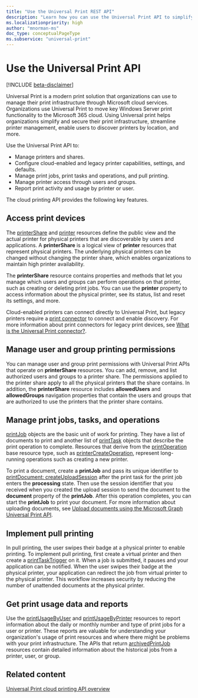 ```yaml
---
title: "Use the Universal Print REST API"
description: "Learn how you can use the Universal Print API to simplify and secure the Universal Print infrastructure in your organization"
ms.localizationpriority: high
author: "mnorman-ms"
doc_type: conceptualPageType
ms.subservice: "universal-print"
---
```


# Use the Universal Print API

[!INCLUDE [beta-disclaimer](../../includes/beta-disclaimer.md)]

Universal Print is a modern print solution that organizations can use to manage their print infrastructure through Microsoft cloud services. Organizations use Universal Print to move key Windows Server print functionality to the Microsoft 365 cloud. Using Universal print helps organizations simplify and secure their print infrastructure, streamline printer management, enable users to discover printers by location, and more.

Use the Universal Print API to:

- Manage printers and shares.
- Configure cloud-enabled and legacy printer capabilities, settings, and defaults.
- Manage print jobs, print tasks and operations, and pull printing.
- Manage printer access through users and groups.
- Report print activity and usage by printer or user.

The cloud printing API provides the following key features.

## Access print devices

The [printerShare](./printershare.md) and [printer](./printer.md) resources define the public view and the actual printer for physical printers that are discoverable by users and applications. A **printerShare** is a logical view of **printer** resources that represent physical printers. The underlying physical printers can be changed without changing the printer share, which enables organizations to maintain high printer availability. 

The **printerShare** resource contains properties and methods that let you manage which users and groups can perform operations on that printer, such as creating or deleting print jobs. You can use the **printer** property to access information about the physical printer, see its status, list and reset its settings, and more.

Cloud-enabled printers can connect directly to Universal Print, but legacy printers require a [print connector](./printconnector.md) to connect and enable discovery. For more information about print connectors for legacy print devices, see [What is the Universal Print connector?](/universal-print/fundamentals/universal-print-connector-overview).

## Manage user and group printing permissions

You can manage user and group print permissions with Universal Print APIs that operate on **printerShare** resources. You can add, remove, and list authorized users and groups to a printer share. The permissions applied to the printer share apply to all the physical printers that the share contains. In addition, the **printerShare** resource includes **allowedUsers** and **allowedGroups** navigation properties that contain the users and groups that are authorized to use the printers that the printer share contains.


## Manage print jobs, tasks, and operations

[printJob](./printjob.md) objects are the basic unit of work for printing. They have a list of documents to print and another list of [printTask](./printtask.md) objects that describe the print operation to complete. Resources that derive from the [printOperation](./printoperation.md) base resource type, such as [printerCreateOperation](./printercreateoperation.md), represent long-running operations such as creating a new printer.

To print a document, create a **printJob** and pass its unique identifier to [printDocument: createUploadSession](../api/printdocument-createuploadsession.md) after the print task for the print job enters the **processing** state. Then use the session identifier that you received when you created the upload session to send the document to the **document** property of the **printJob**. After this operation completes, you can start the **printJob** to print your document. For more information about uploading documents, see [Upload documents using the Microsoft Graph Universal Print API](/graph/upload-data-to-upload-session).

## Implement pull printing

In pull printing, the user swipes their badge at a physical printer to enable printing. To implement pull printing, first create a virtual printer and then create a [printTaskTrigger](./printtasktrigger.md) on it. When a job is submitted, it pauses and your application can be notified. When the user swipes their badge at the physical printer, your application can redirect the job from virtual printer to the physical printer. This workflow increases security by reducing the number of unattended documents at the physical printer. 

## Get print usage data and reports

Use the [printUsageByUser](./printusagebyuser.md) and [printUsageByPrinter](./printusagebyprinter.md) resources to report information about the daily or monthly number and type of print jobs for a user or printer. These reports are valuable for understanding your organization's usage of print resources and where there might be problems with your print infrastructure. The APIs that return [archivedPrintJob](./archivedprintjob.md) resources contain detailed information about the historical jobs from a printer, user, or group.

## Related content
[Universal Print cloud printing API overview](/graph/universal-print-concept-overview)